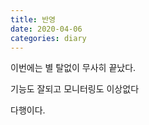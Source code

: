 ```yaml
---
title: 반영
date: 2020-04-06
categories: diary
---
```

이번에는 별 탈없이 무사히 끝났다.

기능도 잘되고 모니터링도 이상없다

다행이다.
